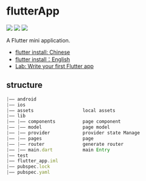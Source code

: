 # flutterApp

![](https://img.shields.io/badge/-Flutter-brightgreen)
![](https://img.shields.io/badge/-Provider-brightgreen)
![](https://img.shields.io/badge/-dio-brightgreen)

A Flutter mini application.

- [flutter install: Chinese](https://juejin.im/post/5be3d54cf265da611d6624d3)
- [flutter install：English](https://flutter.dev/docs/get-started/install)
- [Lab: Write your first Flutter app](https://flutter.dev/docs/get-started/codelab)

## structure

```JavaScript
|—— android
|—— ios
|—— assets                  local assets
|—— lib
|—— |—— components          page component
|—— |—— model               page model
|—— |—— provider            provider state Manage
|—— |—— pages               page
|—— |—— router              generate router
|—— |—— main.dart           main Entry
|—— test
|—— flutter_app.iml
|—— pubspec.lock
|—— pubspec.yaml
```
